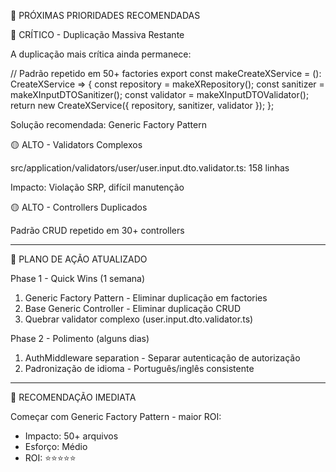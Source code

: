 🎯 PRÓXIMAS PRIORIDADES RECOMENDADAS

🔴 CRÍTICO - Duplicação Massiva Restante

A duplicação mais crítica ainda permanece:

// Padrão repetido em 50+ factories
export const makeCreateXService = (): CreateXService => {
const repository = makeXRepository();
const sanitizer = makeXInputDTOSanitizer();
const validator = makeXInputDTOValidator();
return new CreateXService({ repository, sanitizer, validator });
};

Solução recomendada: Generic Factory Pattern

🟡 ALTO - Validators Complexos

src/application/validators/user/user.input.dto.validator.ts: 158 linhas

Impacto: Violação SRP, difícil manutenção

🟡 ALTO - Controllers Duplicados

Padrão CRUD repetido em 30+ controllers

---

🚀 PLANO DE AÇÃO ATUALIZADO

Phase 1 - Quick Wins (1 semana)

1. Generic Factory Pattern - Eliminar duplicação em factories
2. Base Generic Controller - Eliminar duplicação CRUD
3. Quebrar validator complexo (user.input.dto.validator.ts)

Phase 2 - Polimento (alguns dias)

1. AuthMiddleware separation - Separar autenticação de autorização
2. Padronização de idioma - Português/inglês consistente

---

🎯 RECOMENDAÇÃO IMEDIATA

Começar com Generic Factory Pattern - maior ROI:

- Impacto: 50+ arquivos
- Esforço: Médio
- ROI: ⭐⭐⭐⭐⭐
